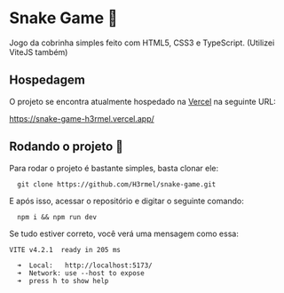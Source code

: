 # Snake Game 🐍

Jogo da cobrinha simples feito com HTML5, CSS3 e TypeScript. (Utilizei ViteJS também)

## Hospedagem

O projeto se encontra atualmente hospedado na [Vercel](https://vercel.com) na seguinte URL:

https://snake-game-h3rmel.vercel.app/

## Rodando o projeto 🚀

Para rodar o projeto é bastante simples, basta clonar ele:

```
  git clone https://github.com/H3rmel/snake-game.git
```

E após isso, acessar o repositório e digitar o seguinte comando:

```
  npm i && npm run dev
```

Se tudo estiver correto, você verá uma mensagem como essa:

```
VITE v4.2.1  ready in 205 ms

  ➜  Local:   http://localhost:5173/
  ➜  Network: use --host to expose
  ➜  press h to show help
```
